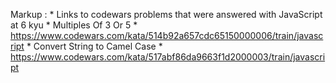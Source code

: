 Markup : * Links to codewars problems that were answered with JavaScript at 6 kyu
            * Multiples Of 3 Or 5
                * https://www.codewars.com/kata/514b92a657cdc65150000006/train/javascript
            * Convert String to Camel Case
                * https://www.codewars.com/kata/517abf86da9663f1d2000003/train/javascript